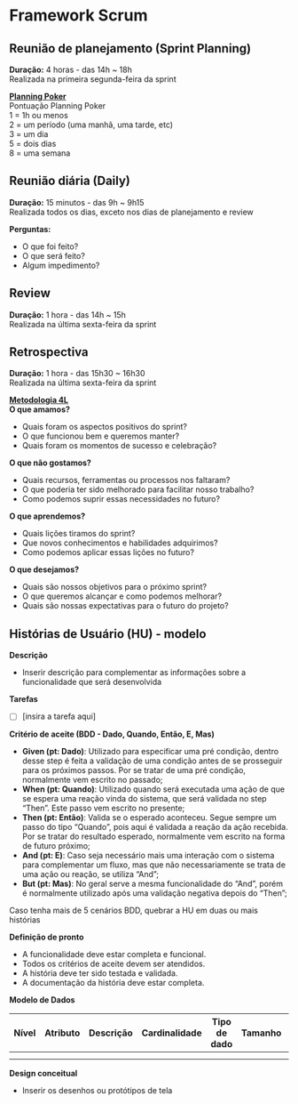 # Framework Scrum

## Reunião de planejamento (Sprint Planning)
**Duração:** 4 horas - das 14h ~ 18h  
Realizada na primeira segunda-feira da sprint  
  
[**Planning Poker**](https://planningpokeronline.com/)  
Pontuação Planning Poker  
1 = 1h ou menos  
2 = um período (uma manhã, uma tarde, etc)  
3 = um dia  
5 = dois dias  
8 = uma semana  

## Reunião diária (Daily)
**Duração:** 15 minutos - das 9h ~ 9h15  
Realizada todos os dias, exceto nos dias de planejamento e review  
  
**Perguntas:**  
- O que foi feito?  
- O que será feito?  
- Algum impedimento?  

## Review
**Duração:** 1 hora - das 14h ~ 15h  
Realizada na última sexta-feira da sprint

## Retrospectiva
**Duração:** 1 hora - das 15h30 ~ 16h30  
Realizada na última sexta-feira da sprint  
  
[**Metodologia 4L**](https://www.atlassian.com/team-playbook/plays/4-ls-retrospective-technique)  
**O que amamos?**  
- Quais foram os aspectos positivos do sprint?  
- O que funcionou bem e queremos manter?  
- Quais foram os momentos de sucesso e celebração?  
  
**O que não gostamos?**  
- Quais recursos, ferramentas ou processos nos faltaram?  
- O que poderia ter sido melhorado para facilitar nosso trabalho?  
- Como podemos suprir essas necessidades no futuro?  
  
**O que aprendemos?**  
- Quais lições tiramos do sprint?  
- Que novos conhecimentos e habilidades adquirimos?  
- Como podemos aplicar essas lições no futuro?  
  
**O que desejamos?**  
- Quais são nossos objetivos para o próximo sprint?  
- O que queremos alcançar e como podemos melhorar?  
- Quais são nossas expectativas para o futuro do projeto?  


## Histórias de Usuário (HU) - modelo

**Descrição**  
- Inserir descrição para complementar as informações sobre a funcionalidade que será desenvolvida  

**Tarefas**  
- [ ] [insira a tarefa aqui]

**Critério de aceite (BDD - Dado, Quando, Então, E, Mas)**  
- **Given (pt: Dado)**: Utilizado para especificar uma pré condição, dentro desse step é feita a validação de uma condição antes de se prosseguir para os próximos passos. Por se tratar de uma pré condição, normalmente vem escrito no passado;  
- **When (pt: Quando)**: Utilizado quando será executada uma ação de que se espera uma reação vinda do sistema, que será validada no step “Then”. Este passo vem escrito no presente;  
- **Then (pt: Então)**: Valida se o esperado aconteceu. Segue sempre um passo do tipo “Quando”, pois aqui é validada a reação da ação recebida. Por se tratar do resultado esperado, normalmente vem escrito na forma de futuro próximo;  
- **And (pt: E)**: Caso seja necessário mais uma interação com o sistema para complementar um fluxo, mas que não necessariamente se trata de uma ação ou reação, se utiliza “And”;  
- **But (pt: Mas)**: No geral serve a mesma funcionalidade do “And”, porém é normalmente utilizado após uma validação negativa depois do “Then”;  

Caso tenha mais de 5 cenários BDD, quebrar a HU em duas ou mais histórias  

**Definição de pronto**  
- A funcionalidade deve estar completa e funcional.  
- Todos os critérios de aceite devem ser atendidos.  
- A história deve ter sido testada e validada.  
- A documentação da história deve estar completa.  

**Modelo de Dados**  

| Nível | Atributo | Descrição | Cardinalidade | Tipo de dado | Tamanho | Formato | Obrigatoriedade |
| ----- | -------- | --------- | ------------- | ------------ | ------- | ------- | --------------- |
|  |  |  |  |  |  |  |
|  |  |  |  |  |  |  |

**Design conceitual**  
- Inserir os desenhos ou protótipos de tela